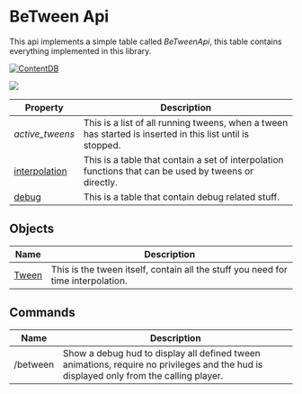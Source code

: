
# BeTween Api

This api implements a simple table called *BeTweenApi*, this table contains everything implemented in this library.

[![ContentDB](https://content.minetest.net/packages/_gianpy_/api_between/shields/downloads/)](https://content.minetest.net/packages/_gianpy_/api_between/)

![](https://img.shields.io/github/license/GianptDev/between-api-minetest)

| Property      | Description |
| ------------- | ----------- |
| *active_tweens* | This is a list of all running tweens, when a tween has started is inserted in this list until is stopped. |
| [interpolation](interpolation.md) | This is a table that contain a set of interpolation functions that can be used by tweens or directly. |
| [debug](debug.md) | This is a table that contain debug related stuff.

## Objects

| Name | Description |
| ---- | ----------- |
| [Tween](tween.md) | This is the tween itself, contain all the stuff you need for time interpolation. |


## Commands

| Name | Description |
| ---- | ----------- |
| /between | Show a debug hud to display all defined tween animations, require no privileges and the hud is displayed only from the calling player. |

